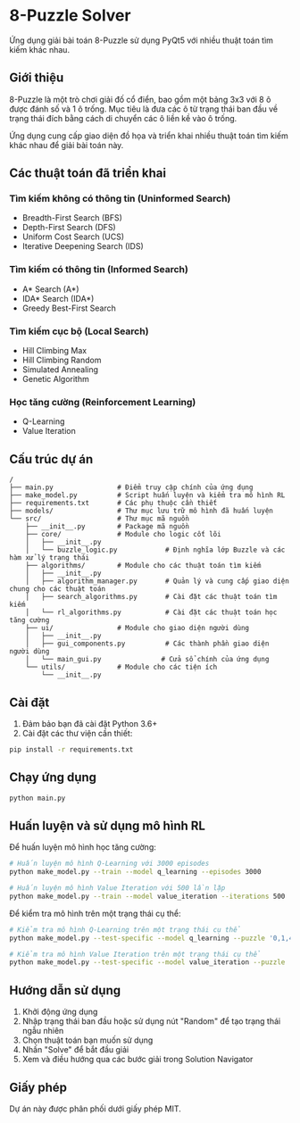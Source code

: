 # 8-Puzzle Solver

Ứng dụng giải bài toán 8-Puzzle sử dụng PyQt5 với nhiều thuật toán tìm kiếm khác nhau.

## Giới thiệu

8-Puzzle là một trò chơi giải đố cổ điển, bao gồm một bảng 3x3 với 8 ô được đánh số và 1 ô trống. Mục tiêu là đưa các ô từ trạng thái ban đầu về trạng thái đích bằng cách di chuyển các ô liền kề vào ô trống.

Ứng dụng cung cấp giao diện đồ họa và triển khai nhiều thuật toán tìm kiếm khác nhau để giải bài toán này.

## Các thuật toán đã triển khai

### Tìm kiếm không có thông tin (Uninformed Search)
- Breadth-First Search (BFS)
- Depth-First Search (DFS)
- Uniform Cost Search (UCS)
- Iterative Deepening Search (IDS)

### Tìm kiếm có thông tin (Informed Search)
- A* Search (A*)
- IDA* Search (IDA*)
- Greedy Best-First Search

### Tìm kiếm cục bộ (Local Search)
- Hill Climbing Max
- Hill Climbing Random
- Simulated Annealing
- Genetic Algorithm

### Học tăng cường (Reinforcement Learning)
- Q-Learning
- Value Iteration

## Cấu trúc dự án

```
/
├── main.py                # Điểm truy cập chính của ứng dụng
├── make_model.py          # Script huấn luyện và kiểm tra mô hình RL
├── requirements.txt       # Các phụ thuộc cần thiết
├── models/                # Thư mục lưu trữ mô hình đã huấn luyện
└── src/                   # Thư mục mã nguồn
    ├── __init__.py        # Package mã nguồn
    ├── core/              # Module cho logic cốt lõi
    │   ├── __init__.py
    │   └── buzzle_logic.py            # Định nghĩa lớp Buzzle và các hàm xử lý trạng thái
    ├── algorithms/        # Module cho các thuật toán tìm kiếm
    │   ├── __init__.py
    │   ├── algorithm_manager.py       # Quản lý và cung cấp giao diện chung cho các thuật toán
    │   ├── search_algorithms.py       # Cài đặt các thuật toán tìm kiếm
    │   └── rl_algorithms.py           # Cài đặt các thuật toán học tăng cường
    ├── ui/                # Module cho giao diện người dùng
    │   ├── __init__.py
    │   ├── gui_components.py          # Các thành phần giao diện người dùng
    │   └── main_gui.py               # Cửa sổ chính của ứng dụng
    └── utils/             # Module cho các tiện ích
        └── __init__.py
```

## Cài đặt

1. Đảm bảo bạn đã cài đặt Python 3.6+
2. Cài đặt các thư viện cần thiết:

```bash
pip install -r requirements.txt
```

## Chạy ứng dụng

```bash
python main.py
```

## Huấn luyện và sử dụng mô hình RL

Để huấn luyện mô hình học tăng cường:

```bash
# Huấn luyện mô hình Q-Learning với 3000 episodes
python make_model.py --train --model q_learning --episodes 3000

# Huấn luyện mô hình Value Iteration với 500 lần lặp
python make_model.py --train --model value_iteration --iterations 500
```

Để kiểm tra mô hình trên một trạng thái cụ thể:

```bash
# Kiểm tra mô hình Q-Learning trên một trạng thái cụ thể
python make_model.py --test-specific --model q_learning --puzzle '0,1,4,6,5,8,2,3,7' --max-steps 1000

# Kiểm tra mô hình Value Iteration trên một trạng thái cụ thể
python make_model.py --test-specific --model value_iteration --puzzle '0,1,4,6,5,8,2,3,7' --max-steps 1000
```

## Hướng dẫn sử dụng

1. Khởi động ứng dụng
2. Nhập trạng thái ban đầu hoặc sử dụng nút "Random" để tạo trạng thái ngẫu nhiên
3. Chọn thuật toán bạn muốn sử dụng
4. Nhấn "Solve" để bắt đầu giải
5. Xem và điều hướng qua các bước giải trong Solution Navigator

## Giấy phép

Dự án này được phân phối dưới giấy phép MIT. 